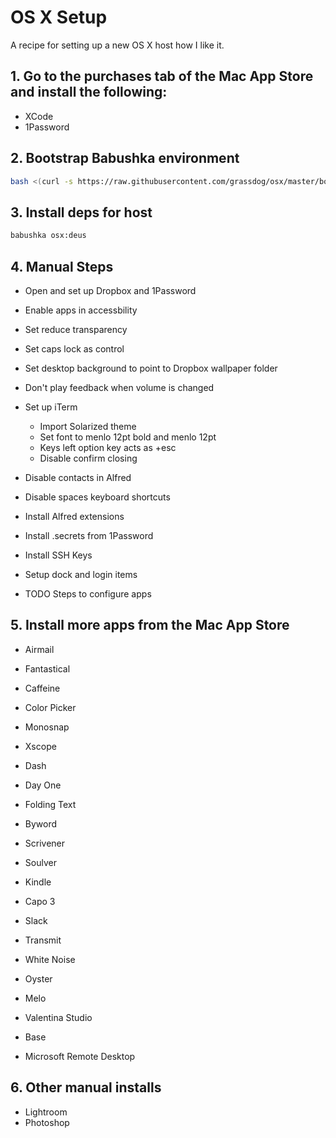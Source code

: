 # OS X Setup

A recipe for setting up a new OS X host how I like it.

## 1. Go to the purchases tab of the Mac App Store and install the following:

- XCode
- 1Password

## 2. Bootstrap Babushka environment

```sh
bash <(curl -s https://raw.githubusercontent.com/grassdog/osx/master/bootstrap.sh)
```

## 3. Install deps for host

```sh
babushka osx:deus
```

## 4. Manual Steps

- Open and set up Dropbox and 1Password

- Enable apps in accessbility
- Set reduce transparency
- Set caps lock as control
- Set desktop background to point to Dropbox wallpaper folder
- Don't play feedback when volume is changed
- Set up iTerm
    - Import Solarized theme
    - Set font to menlo 12pt bold and menlo 12pt
    - Keys left option key acts as +esc
    - Disable confirm closing
- Disable contacts in Alfred
- Disable spaces keyboard shortcuts
- Install Alfred extensions
- Install .secrets from 1Password
- Install SSH Keys
- Setup dock and login items

- TODO Steps to configure apps

## 5. Install more apps from the Mac App Store

- Airmail
- Fantastical
- Caffeine

- Color Picker
- Monosnap
- Xscope

- Dash
- Day One
- Folding Text
- Byword
- Scrivener
- Soulver

- Kindle

- Capo 3
- Slack
- Transmit
- White Noise
- Oyster
- Melo
- Valentina Studio
- Base
- Microsoft Remote Desktop

## 6. Other manual installs

- Lightroom
- Photoshop

